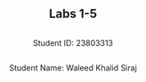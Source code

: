 <div style="display: flex; flex-direction: column; justify-content: center; align-items: center; height: 100vh;">

  <h2>Labs 1-5</h2>
  
  <p>Student ID: 23803313</p>
  <p>Student Name: Waleed Khalid Siraj</p>


</div>

# Lab 1: AWS Setup and Environment Configuration

In this lab, I set up an AWS environment by configuring IAM access, installing necessary packages on a Linux OS, and verifying the setup with various tests. The goal was to ensure that my environment is fully prepared for interacting with AWS services via the command line and Python scripts.

## AWS Account and Log in

### [1] Log into an IAM User Account on AWS

First, I logged into my IAM user account by navigating to the [AWS Console](https://489389878001.signin.aws.amazon.com/console). Using my student email as the username and the provided password, I accessed the AWS Management Console, which serves as the primary interface for managing AWS services.

### [2] Search and Open Identity Access Management (IAM)

To configure access to AWS services, I followed these steps:

1. Clicked on my profile at the top right corner of the AWS Console.
2. Navigated to **Security Credentials**.
3. Scrolled down to the **Access Keys** section and clicked on **Create access key** to generate new access credentials.
4. Selected the **CLI** option, which configures the access key for use with command-line interfaces, essential for managing AWS resources programmatically.

   ![Access Key Best Practices](https://github.com/user-attachments/assets/a67ed185-d7b2-4970-997a-699c7127e113)

5. Set a description tag to help identify the purpose of this access key.
6. Clicked **Create access key**, which generated a confirmation screen showing the new access key ID and secret access key.

   ![Access Key Creation Confirmation](https://github.com/user-attachments/assets/765ca5d6-ddd1-416c-9348-e79a4750eeab)

7. I saved the access key and secret key securely, as they are crucial for authenticating CLI commands to AWS services.

## Setting Up a Linux OS

To establish a working environment compatible with AWS tools, I set up a virtual machine with the following steps:

1. **Downloaded and installed VMware for Windows** to run a virtual environment.
2. **Downloaded Kali Linux for VMware** and extracted the downloaded 7z file, which contains the necessary files to boot Kali Linux on VMware.
3. **Opened VMware**:
   - Clicked on **File** in the top menu and selected **Open**.
   - Located and opened the VMX file for Kali Linux from the extracted directory.

   ![Opening Kali Linux VMX File](https://github.com/user-attachments/assets/3fb96208-005a-461f-8940-8272ac592ff0)

4. **Edited Virtual Machine Settings**:
   - Adjusted the settings to allocate 8GB of memory, 4 processor cores, a 30GB hard disk, and set up a NAT network for internet connectivity.
5. **Powered on the Virtual Machine** and logged into Kali Linux using the default credentials provided.

This setup allowed me to create a dedicated Linux environment to work with AWS services and related tools effectively.

## Installing Linux Packages

### [1] Install Python 3.8.x

To ensure compatibility with the latest tools and libraries, I installed Python 3.8.x:

1. Opened the terminal and ran the following commands:
   - `"sudo apt update"`: This command updates the package lists to fetch the latest information about available packages and their dependencies.
   - `"sudo apt -y upgrade"`: This upgrades the installed packages to their latest versions, ensuring that the system is up-to-date.

   ![Updating and Upgrading Packages](https://github.com/user-attachments/assets/d27e790a-a68e-4c5e-9dfb-e74cbc5b3165)

2. Checked the installed Python version and installed pip (Python’s package installer):
   - `"python3.8 --version"`: Verified the Python version to ensure Python 3.8.x is installed.
   - `"sudo apt install python3-pip"`: Installed pip for Python 3, which is necessary for managing Python packages.

   ![Checking Python Version and Installing Pip](https://github.com/user-attachments/assets/bc9ac7be-8b8f-46d1-ad1b-c75edbce2f6a)

### [2] Install AWS CLI

To interact with AWS services from the command line, I installed the AWS CLI:

1. Ran `"sudo apt install awscli"` to install AWS CLI version 1, which provides a unified command line interface to manage AWS services.
2. Upgraded AWS CLI to the latest version using `"pip3 install awscli --upgrade"`, ensuring access to the latest features and improvements.

   ![Installing and Upgrading AWS CLI](https://github.com/user-attachments/assets/2a36e5ba-13ec-4b83-a50d-ad4a38bf6058)

### [3] Configure AWS CLI

Configured the AWS CLI to use my IAM credentials and region:

1. Ran `"aws configure"` to start the configuration process.
2. Entered the access key ID and secret access key that I had saved earlier.
3. Set the default region to `"ap-northeast-3"` based on my student ID range, which aligns with my geographic location and reduces latency.
4. Set the default output format to `"json"` to ensure data is returned in a readable format for automation scripts.

   ![Configuring AWS CLI](https://github.com/user-attachments/assets/2fac505e-644f-49f8-ae4f-e6616dc18837)

### [4] Install Boto3

Boto3 is the AWS SDK for Python, enabling Python developers to write software that makes use of Amazon services like S3 and EC2:

1. Installed Boto3 using `"pip3 install boto3"`, which allows me to manage AWS services directly from Python scripts.

## Testing the Installed Environment

### [1] Test the AWS Environment

To verify that AWS CLI was correctly configured, I tested it by listing available EC2 regions:

1. Ran `"aws ec2 describe-regions --output table"`, which lists all regions where EC2 services are available, formatted as a table for easy readability.

   ![Testing AWS Environment with EC2 Regions](https://github.com/user-attachments/assets/5871561f-d577-4389-942c-025cc694079e)

### [2] Test the Python Environment

To ensure the Python environment was set up correctly and could interact with AWS services, I wrote a short script to list EC2 regions:

1. Imported Boto3 and created an EC2 client:
   - `"import boto3"`: Imports the Boto3 library for AWS interaction.
   - `"ec2 = boto3.client('ec2')"`: Creates an EC2 client object for interacting with the EC2 service.
   
2. Retrieved the list of regions and printed it:
   - `"response = ec2.describe_regions()"`: Calls the `describe_regions` method on the EC2 client to fetch available regions.
   - `"print(response)"`: Outputs the response, confirming that Python can successfully interact with AWS services.

   ![Testing Python Environment](https://github.com/user-attachments/assets/9c8fa783-89fe-4e3e-a721-8f2cf731033a)


### [3] Write a Python Script

To solidify my environment setup, I created a Python script to display EC2 regions in a formatted table:

1. **Created a folder on the Desktop named `cloud-lab`.**
2. **Created an empty file named `lab1.py` and added the following Python script:**

   ```python
   import boto3
   import pandas as pd
   from tabulate import tabulate

   ec2 = boto3.client('ec2')
   response = ec2.describe_regions()
   regions = response['Regions']

   df = pd.DataFrame(regions, columns=['Endpoint', 'RegionName'])
   print(tabulate(df, headers='keys', tablefmt='psql'))
   ```
   - **`import boto3`**: Imports the boto3 library.
   - **`import pandas as pd`**: Imports the pandas library and aliases it as pd.
   - **`from tabulate import tabulate`**: Imports the tabulate function from the tabulate module.
   - **`boto3.client('ec2')`**: Creates an EC2 client to interact with the EC2 service.
   - **`response = ec2.describe_regions()`**: Calls the describe_regions method to get a list of regions.
   - **`regions = response['Regions']`**: Extracts the 'Regions' data from the response.
   - **`pd.DataFrame(regions, columns=['Endpoint', 'RegionName'])`**: Converts the data into a pandas DataFrame.
   - **`print(tabulate(df, headers='keys', tablefmt='psql'))`**: Prints the DataFrame in a table format using tabulate.
3. **Navigated to the folder using the terminal:**
   - Ran "cd /home/kali/Desktop/cloud-lab/" to navigate to the directory where the script is saved.
     - **`cd`**: Change directory command.
     - **`/home/kali/Desktop/cloud-lab/`**: Path to the cloud-lab folder.
4. **Made the script executable:**
   - Ran "chmod +x lab1.py" to change the file mode, making it executable.
     - **`chmod +x`**: Changes the file mode to make it executable.
     - **`lab1.py`**: The file to be made executable.
5. **Executed the Python script:**
   - Ran "python3 lab1.py" to execute the script and display the EC2 regions in a formatted table.
     - **`python3`**: Specifies the Python 3 interpreter.
     - **`lab1.py`**: The Python script to be executed.
       
    ![EC2 Regions](https://github.com/user-attachments/assets/d14a0ce4-bb70-4c8e-bba7-68a0ca759304)


<div style="page-break-after: always;"></div>

# Lab 2: Creating an EC2 Instance with AWS CLI and Boto3
### Summary
In this lab, we created an EC2 instance on AWS using both the AWS CLI and Python's Boto3 SDK. The objective was to automate the setup of a secure and accessible virtual machine for development purposes. Key tasks included setting up security rules, generating secure access keys, launching the instance, and configuring Docker to run a simple web server. Each step ensures that the environment is secure, accessible, and functional for cloud-based development and testing.

## EC2 Instance Setup Using AWS CLI

### [1] Create a Security Group
We create a security group using:
```
aws ec2 create-security-group --group-name 23803313-sg --description "security group for development environment"
```
- '--group-name': Specifies the name of the security group
- '--description': Describes the purpose of the security group. This security group acts as a virtual firewall to control inbound and outbound traffic for our EC2 instances. The output provides the security group ID, which we need for subsequent steps.

![image](https://github.com/user-attachments/assets/09a2b62f-df3c-47fa-8ea4-2f85e5ccc530)

Security groups act as virtual firewalls that control traffic to instances. This is essential for defining which types of connections are allowed.

### [2] Authorize Inbound SSH Traffic
Next, we authorize SSH access to the EC2 instance by modifying the security group with:

```
aws ec2 authorize-security-group-ingress --group-name 23803313-sg --protocol tcp --port 22 --cidr 0.0.0.0/0
```
- '--protocol tcp --port 22': Specifies TCP as the protocol and opens port 22 for SSH access.
- '--cidr 0.0.0.0/0': Allows access from any IP address. This configuration allows secure remote SSH connections to the EC2 instance.

![image](https://github.com/user-attachments/assets/27d744f1-e297-4336-afbb-da10c11bb7e6)

### [3] Create a Key Pair and Set Permissions
To securely connect to our EC2 instance, we create a key pair using:

```
aws ec2 create-key-pair --key-name 23803313-key --query 'KeyMaterial' --output text > 23803313-key.pem
```

- '--key-name': Specifies the name of the key pair.
- '--query 'KeyMaterial' --output text > 23803313-key.pem': Extracts the key material and saves it to a .pem file. The private key is essential for SSH access, and we secure the key with:

```
chmod 400 23803313-key.pem
```
This restricts the file permissions to read-only for the owner, enhancing security.

![image](https://github.com/user-attachments/assets/f203ae30-0fc6-4ea0-ac07-72b9b908a1bc)

### [4] Launch the EC2 Instance
Using the AMI ID corresponding to our region, we launch an instance with:

```
 aws ec2 run-instances --image-id ami-0a70c5266db4a6202 --security-group-ids 23803313-sg --count 1 --instance-type t2.micro --key-name 23803313-key --query 'Instances[0].InstanceId'

 ```
Instace created i-0dcfef96ec413ecca

![image](https://github.com/user-attachments/assets/3aec8350-8576-4ef9-b344-9f664f8fde70)

- '--image-id': Specifies the AMI ID for the Osaka region (ami-0a70c5266db4a6202).
- '--security-group-ids': Associates the instance with the previously created security group.
- '--instance-type t2.micro': Uses a cost-effective instance type suitable for development environments. The command outputs the instance ID upon successful creation.

### [5] Tag the Instance
To identify the instance easily, we add a tag:
 ```
  aws ec2 create-tags --resources i-0dcfef96ec413ecca --tags Key=Name,Value=23803313-vm1
 ```
![image](https://github.com/user-attachments/assets/50613443-6ef9-4d86-a60f-36324e391364)

- '--resources': Specifies the instance ID.
- '--tags Key=Name,Value=23803313-vm1': Adds a descriptive tag to the instance. This helps in managing and identifying instances in the AWS console.

### [6] Retrieve the Public IP Address
To connect to our instance, we need its public IP address, obtained via:

```
aws ec2 describe-instances --instance-ids i-0dcfef96ec413ecca --query 'Reservations[0].Instances[0].PublicIpAddress'
```
This command queries the instance details and extracts the public IP, 13.208.91.27.

![image](https://github.com/user-attachments/assets/f3ffee53-faed-44a1-a36d-326a7f9d6c29)

### [7] Connect to the Instance via SSH
Finally, we connect to the instance using SSH:
```
ssh -i 23803313-key.pem ubuntu@13.208.91.27"
```
![image](https://github.com/user-attachments/assets/42851d5a-8d3b-4e82-a78e-f5dbe1b79c42)

The SSH command uses the private key and the instance’s public IP address to establish a secure shell session.

### [8] List the Instance in AWS Console
After completing the above steps, the instance can be managed via the AWS console.

![image](https://github.com/user-attachments/assets/2d83568f-3fc4-47e6-9789-eb175386806d)

## EC2 Instance Setup Using Python Boto3
Using Python's Boto3, we automated the same steps programmatically, allowing for greater flexibility and integration into larger automation workflows. The Python script covered creating security groups, setting up key pairs, launching instances, and configuring access, similar to the AWS CLI approach but in a more scriptable format.

```
import boto3
import os
import subprocess
import time

# Initialize the EC2 client
ec2 = boto3.client('ec2')

# Step 1: Create a security group
security_group = ec2.create_security_group(
    Description='security group for development environment',
    GroupName='23803313-sg-boto3',
)
print(f"Security Group Created: {security_group['GroupId']}")

# Step 2: Authorize inbound traffic for SSH
ec2.authorize_security_group_ingress(
    GroupName='23803313-sg-boto3',
    IpPermissions=[
        {
            'IpProtocol': 'tcp',
            'FromPort': 22,
            'ToPort': 22,
            'IpRanges': [{'CidrIp': '0.0.0.0/0'}]
        }
    ]
)
print(f"Inbound SSH traffic authorized for {security_group['GroupId']}")

# Step 3: Create a key pair
key_pair_name = '23803313-boto3-key'
key_pair = ec2.create_key_pair(KeyName=key_pair_name)
key_file_path = f'{key_pair_name}.pem'
with open(key_file_path, 'w') as file:
    file.write(key_pair['KeyMaterial'])

# Change the file permission to chmod 400
os.chmod(key_file_path, 0o400)
print(f'Key pair created, saved to {key_file_path}, and permissions set to 400')

# Step 4: Create the instance
instance = ec2.run_instances(
    ImageId="ami-0a70c5266db4a6202",
    SecurityGroupIds=[security_group['GroupId']],  # Use a list here
    InstanceType='t2.micro',
    KeyName=key_pair_name,
    MinCount=1,
    MaxCount=1
)

instance_id = instance['Instances'][0]['InstanceId']
print(f'EC2 Instance Created: {instance_id}')

# Step 5: Add a tag to your instance
ec2.create_tags(
    Resources=[instance_id],
    Tags=[{'Key': 'Name', 'Value': '23803313-vm2'}]
)
print(f'Tag added to instance {instance_id}')



# Step 6: Get the public IP address
response = ec2.describe_instances(InstanceIds=[instance_id])
public_ip = response['Reservations'][0]['Instances'][0]['PublicIpAddress']
print(f'Public IP Address of the instance: {public_ip}')

print('Waiting for the instance to initialize...')
time.sleep(240)

# Step 7: Connect to the instance via SSH
ssh_command = f"ssh -i {key_file_path} ubuntu@{public_ip}"
print(f'Connecting to the instance via SSH: {ssh_command}')
try:
    subprocess.run(ssh_command, shell=True, check=True)
except subprocess.CalledProcessError as e:
    print(f"Failed to connect to the instance: {e}")
```

![image](https://github.com/user-attachments/assets/653b635c-203d-4166-af9c-633b7b47351a)

![image](https://github.com/user-attachments/assets/95724b9d-86ea-4326-897b-6f2e5805bf3b)

## Use Docker Inside a Linux OS
Docker allows for containerized applications, making it easier to deploy and manage applications consistently.
To demonstrate Docker, we installed it on the EC2 instance and ran a simple HTTP server
### [1] Install Docker
```
sudo apt install docker.io -y
```

![image](https://github.com/user-attachments/assets/e0813438-36c5-40ab-bc77-8e4c7dcba9d0)

This command installs Docker on the instance, enabling container management.

### [2] Start and Enable Docker
```
sudo systemctl start docker
sudo systemctl enable docker
docker --version
```
Starting Docker ensures the service runs immediately, and enabling it makes Docker start automatically on boot. Then we verify the Docker installation by checking its version.

![image](https://github.com/user-attachments/assets/93a5c2f0-a8aa-468a-b638-b7f874f4a53f)

### [4] Build and Run an HTTPD Container

Create a directory called html, then create an index.html file inside with:

```
  <html>
    <head> </head>
    <body>
      <p>Hello World!</p>
    </body>
  </html>
```
Create a Dockerfile outside the html directory:
```
FROM httpd:2.4
COPY ./html/ /usr/local/apache2/htdocs/
```
The server was then accessed via the instance’s IP, demonstrating how Docker simplifies the deployment of applications on cloud instances.

Build a docker image

```
docker build -t my-apache2 .
```

![image](https://github.com/user-attachments/assets/331a755a-35f8-40be-bde6-6cf97188b517)

Run the container

```
docker run -p 80:80 -dit --name my-app my-apache2
```

![image](https://github.com/user-attachments/assets/47f797bc-af2b-41ae-bae0-539f87aef712)

Visit http://localhost to confirm the "Hello World!" message displays.

![image](https://github.com/user-attachments/assets/8549d00a-5cb6-4ff4-a51c-4b4114f3902e)

### [5] Other docker commands

To check running containers

```
docker ps -a
```
To stop and remove the container

```
docker stop my-app
docker rm my-app
```

![image](https://github.com/user-attachments/assets/a9d48537-6705-465b-8cbe-f3f54ea79a98)

<div style="page-break-after: always;"></div>


# Lab 3: Cloud Storage with S3 and DynamoDB

## Summary

In this lab, I set up a personal cloud storage application using AWS services. The main objectives were to create and configure S3 buckets, work with DynamoDB for storing file metadata, and restore files from the cloud back to a local environment. By the end of this lab, I successfully scanned a directory, uploaded files to an S3 bucket, stored metadata in DynamoDB, and restored the files to a local directory.

## Program Step
### [1] Preparation

I started by preparing the environment:

1. Downloaded the Python code `cloudstorage.py` from the [src](https://github.com/zhangzhics/CITS5503_Sem2/blob/master/Labs/src/cloudstorage.py) directory.
2. Created a directory named `rootdir`.
3. Inside `rootdir`, I created a file named `rootfile.txt` and added the content `1\n2\n3\n4\n5\n`.
4. Next, I created a subdirectory named `subdir` within `rootdir` and added another file, `subfile.txt`, containing the same content as `rootfile.txt`.

This setup allowed me to create a nested directory structure, which would be replicated in the S3 bucket.

### [2] Save to S3 by updating `cloudstorage.py`
I modified the `cloudstorage.py` script to create an S3 bucket named `23803313-cloudstorage` and upload files to it. The script used Boto3 to interact with AWS services.

Here’s the modified code:
```python
import os
import boto3
import base64

ROOT_DIR = './'
ROOT_S3_DIR = '23803313-cloudstorage'

s3 = boto3.client("s3")
bucket_config = {'LocationConstraint': 'ap-northeast-3'} #Replace the region with your allocated region name.

def upload_file(folder_name, file, file_name):
	s3.upload_file(file, ROOT_S3_DIR, f"{folder_name}/{file_name}")
	print("Uploading %s" % file)

try:
	response=s3.create_bucket(Bucket=ROOT_S3_DIR, CreateBucketConfiguration=bucket_config)
	print(f"Bucket {ROOT_S3_DIR} created: {response}")
except Exception as error:
	print(f"Bucket creation failed: {error}")
	pass

# parse directory and upload files
for dir_name, subdir_list, file_list in os.walk(ROOT_DIR, topdown=True):
    if dir_name != ROOT_DIR:
        for fname in file_list:
            upload_file("%s/" % dir_name[2:], "%s/%s" % (dir_name, fname), fname)
print("done")
```
**Code Explanation:**
- boto3.client("s3") initializes an S3 client, which allows the script to interact with AWS S3.
- The script attempts to create an S3 bucket named 23803313-cloudstorage with the specified region (ap-northeast-3).
- The create_bucket method includes a CreateBucketConfiguration parameter, which specifies the bucket's region using 'LocationConstraint'.
- upload_file(folder_name, file, file_name): This function uploads files to the S3 bucket, preserving the directory structure.
- It uses s3.upload_file(file, ROOT_S3_DIR, f"{folder_name}/{file_name}"), where file is the local file path. ROOT_S3_DIR is the bucket name. f"{folder_name}/{file_name}" specifies the target path in the bucket, ensuring the folder structure is maintained.
- The script uses os.walk() to traverse ROOT_DIR, identifying files and directories. It uploads each file using the upload_file function.
- This approach ensures all files are uploaded to the S3 bucket, replicating the local directory structure.

Upon running the script, the directory structure from rootdir was replicated in the S3 bucket, with files correctly uploaded.

![image](https://github.com/user-attachments/assets/77e64c70-11a5-4f27-b6f0-212278b5b2b8)

I verified the bucket and file creation through the AWS console.

![image](https://github.com/user-attachments/assets/154c624d-8d9b-4162-be8a-f6c199eab45a)

### [3] Restore from S3

Next, I created a new script restorefromcloud.py to restore the directory and files from S3 to a local directory named Restored.
Here’s the script:

```python
import boto3
import os

BUCKET_NAME = '23803313-cloudstorage' 
s3 = boto3.resource('s3')
try:
    # List objects in the specified S3 bucket
    response = s3.meta.client.list_objects_v2(Bucket=BUCKET_NAME)
    # Check if 'Contents' key exists in the response
    if 'Contents' not in response:
        print(f"No files found in bucket {BUCKET_NAME}.")
    else:
        for obj in response['Contents']:
            s3_key = obj['Key']
            print(f"Restoring {s3_key} from S3...")

            # Define the local path where the file will be saved
            local_path = os.path.join('./', s3_key)
            local_dir = os.path.dirname(local_path)
            
            # Create local directory if it does not exist
            if not os.path.exists(local_dir):
                os.makedirs(local_dir)
            
            # Download the file from S3 to the local path
            s3.meta.client.download_file(BUCKET_NAME, s3_key, local_path)
            print(f"Downloaded {s3_key} to {local_path}")
            
    print("Restoration complete.")

except botocore.exceptions.ClientError as error:
    print(f"An error occurred: {error}")
```
**Code Explanation**
- boto3.resource('s3') initializes an S3 resource, providing a higher-level interface for interacting with S3.
- s3.meta.client.list_objects_v2(Bucket=BUCKET_NAME) retrieves the list of objects in the specified S3 bucket.
- The script checks if the Contents key exists in the response to ensure files are available for restoration.
- For each file (s3_key) in the bucket, the script constructs the local path where the file will be saved using os.path.join('./', s3_key).
- If the necessary directories do not exist (local_dir), they are created using os.makedirs(local_dir).
- Files are downloaded from S3 to the local path with s3.meta.client.download_file(BUCKET_NAME, s3_key, local_path), replicating the original directory structure.

After running this script, the Restored directory was populated with the files and structure from the S3 bucket, successfully restoring the original setup.

![image](https://github.com/user-attachments/assets/0a3f7e58-b258-4432-bc35-dfe6906fb90a)

### [4] Write Information About Files to DynamoDB

To store metadata about the files in DynamoDB, I first installed DynamoDB locally using:
```
mkdir dynamodb
cd dynamodb
sudo apt-get install default-jre
wget https://s3-ap-northeast-1.amazonaws.com/dynamodb-local-tokyo/dynamodb_local_latest.tar.gz
tar -zxvf dynamodb_local_latest.tar.gz
java -Djava.library.path=./DynamoDBLocal_lib -jar DynamoDBLocal.jar –sharedDb
```

Next, I wrote a Python script to create a table named CloudFiles and store file metadata:
```python
import boto3
import os
from datetime import datetime
BUCKET_NAME = '23803313-cloudstorage'  
REGION_NAME = 'ap-northeast-3' 
# Initialize AWS resources
s3 = boto3.client('s3')
dynamodb = boto3.resource('dynamodb', region_name=REGION_NAME)  # Modify if using AWS DynamoDB
# Define the table name
table_name = 'CloudFiles'

# Create DynamoDB table if it doesn't exist
existing_tables = dynamodb.meta.client.list_tables()['TableNames']
if table_name not in existing_tables:
    table = dynamodb.create_table(
        TableName=table_name,
        KeySchema=[
            {
                'AttributeName': 'userId',
                'KeyType': 'HASH'  # Partition key
            },
            {
                'AttributeName': 'fileName',
                'KeyType': 'RANGE'  # Sort key
            }
        ],
        AttributeDefinitions=[
            {
                'AttributeName': 'userId',
                'AttributeType': 'S'
            },
            {
                'AttributeName': 'fileName',
                'AttributeType': 'S'
            }
        ],
        ProvisionedThroughput={
            'ReadCapacityUnits': 6,
            'WriteCapacityUnits': 6
        }
    )
    
    # Wait until the table exists
    table.meta.client.get_waiter('table_exists').wait(TableName=table_name)
    print(f"Table {table_name} created successfully.")
else:
    table = dynamodb.Table(table_name)
    print(f"Table {table_name} already exists.")

# List objects in the specified S3 bucket
response = s3.list_objects_v2(Bucket=BUCKET_NAME)

# Check if 'Contents' key exists in the response
if 'Contents' not in response:
    print(f"No files found in bucket {BUCKET_NAME}.")
else:
    for obj in response['Contents']:
        s3_key = obj['Key']
        print(f"Processing {s3_key} from S3...")

        # Fetch file attributes
        head_response = s3.head_object(Bucket=BUCKET_NAME, Key=s3_key)
        acl_response = s3.get_object_acl(Bucket=BUCKET_NAME, Key=s3_key)

        # Extract owner information based on region
        owner_info = acl_response['Owner']
        owner = owner_info['DisplayName'] if REGION_NAME in ['us-east-1', 'ap-northeast-1', 'ap-southeast-1', 'ap-southeast-2'] else owner_info['ID']

        # Extract permissions
        permissions = [grant['Permission'] for grant in acl_response['Grants'] if 'Permission' in grant]

        # Define item attributes
        item = {
            'userId': '23803313',
            'fileName': os.path.basename(s3_key),
            'path': os.path.dirname(s3_key),
            'lastUpdated': head_response['LastModified'].strftime('%Y-%m-%d %H:%M:%S'),
            'owner': owner,
            'permissions': ', '.join(permissions)  # Converting list to string
        }

        # Insert item into DynamoDB table
        try:
            table.put_item(Item=item)
            print(f"Inserted {s3_key} into DynamoDB.")
        except Exception as e:
            print(f"Failed to insert {s3_key} into DynamoDB: {e}")

print("Process complete.")
```
**Code Explanation:**
- DynamoDB Resource Initialization: boto3.resource('dynamodb', region_name=REGION_NAME) initializes a DynamoDB resource pointing to the specified region.
- Table Creation: The script checks if the table CloudFiles exists using list_tables().
- If the table does not exist, it creates one with dynamodb.create_table() using userId as the partition key and fileName as the sort key. Both keys are of type string (S).
- The ProvisionedThroughput is set with read and write capacity units.
- A waiter is used to ensure the table is fully created before proceeding.
- Fetching File Metadata:The script lists objects in the S3 bucket using list_objects_v2() and retrieves metadata using head_object() and access permissions with get_object_acl().
- It extracts the owner's name or ID based on the region and compiles permissions into a string.
- Inserting Metadata into DynamoDB: Metadata for each file is structured into an item dictionary and inserted into the CloudFiles table using put_item().

![image](https://github.com/user-attachments/assets/d87a04bc-d51b-42b8-879c-295635aaad25)


### [5] Scan the table

I used the AWS CLI to scan the CloudFiles table and output the data:
```bash
aws dynamodb delete-table --table-name CloudFiles --region ap-northeast-3
```

![image](https://github.com/user-attachments/assets/cc8ed6c6-b27c-458a-836b-8f147675c205)

### [6] Delete the table

After completing the tasks, I deleted the table using:

```bash
aws dynamodb delete-table --table-name CloudFiles --region ap-northeast-3
```

![image](https://github.com/user-attachments/assets/6c2f929e-8271-4a1c-a1e5-e3efa27dd285)

Finally, I removed the S3 bucket from the AWS console.


<div style="page-break-after: always;"></div>

# Lab 4

<div style="page-break-after: always;"></div>

# Lab 5

